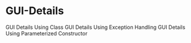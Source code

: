 # GUI-Details
GUI Details Using Class
GUI Details Using Exception Handling
GUI Details Using Parameterized Constructor
